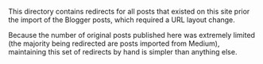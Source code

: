 This directory contains redirects for all posts that existed on this site
prior the import of the Blogger posts, which required a URL layout change.

Because the number of original posts published here was extremely limited
(the majority being redirected are posts imported from Medium), maintaining
this set of redirects by hand is simpler than anything else.
